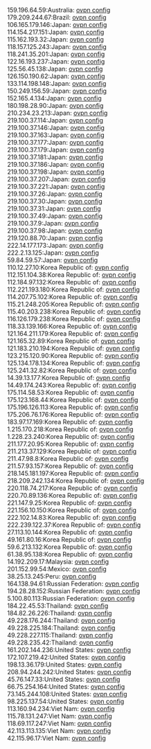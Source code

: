 159.196.64.59:Australia: [ovpn config](vpn/159_196_64_59.ovpn)  
179.209.244.67:Brazil: [ovpn config](vpn/179_209_244_67.ovpn)  
106.165.179.146:Japan: [ovpn config](vpn/106_165_179_146.ovpn)  
114.154.217.151:Japan: [ovpn config](vpn/114_154_217_151.ovpn)  
115.162.193.32:Japan: [ovpn config](vpn/115_162_193_32.ovpn)  
118.157.125.243:Japan: [ovpn config](vpn/118_157_125_243.ovpn)  
118.241.35.201:Japan: [ovpn config](vpn/118_241_35_201.ovpn)  
122.16.193.237:Japan: [ovpn config](vpn/122_16_193_237.ovpn)  
125.56.45.138:Japan: [ovpn config](vpn/125_56_45_138.ovpn)  
126.150.190.62:Japan: [ovpn config](vpn/126_150_190_62.ovpn)  
133.114.198.148:Japan: [ovpn config](vpn/133_114_198_148.ovpn)  
150.249.156.59:Japan: [ovpn config](vpn/150_249_156_59.ovpn)  
152.165.4.134:Japan: [ovpn config](vpn/152_165_4_134.ovpn)  
180.198.28.90:Japan: [ovpn config](vpn/180_198_28_90.ovpn)  
210.234.23.213:Japan: [ovpn config](vpn/210_234_23_213.ovpn)  
219.100.37.114:Japan: [ovpn config](vpn/219_100_37_114.ovpn)  
219.100.37.146:Japan: [ovpn config](vpn/219_100_37_146.ovpn)  
219.100.37.163:Japan: [ovpn config](vpn/219_100_37_163.ovpn)  
219.100.37.177:Japan: [ovpn config](vpn/219_100_37_177.ovpn)  
219.100.37.179:Japan: [ovpn config](vpn/219_100_37_179.ovpn)  
219.100.37.181:Japan: [ovpn config](vpn/219_100_37_181.ovpn)  
219.100.37.186:Japan: [ovpn config](vpn/219_100_37_186.ovpn)  
219.100.37.198:Japan: [ovpn config](vpn/219_100_37_198.ovpn)  
219.100.37.207:Japan: [ovpn config](vpn/219_100_37_207.ovpn)  
219.100.37.221:Japan: [ovpn config](vpn/219_100_37_221.ovpn)  
219.100.37.26:Japan: [ovpn config](vpn/219_100_37_26.ovpn)  
219.100.37.30:Japan: [ovpn config](vpn/219_100_37_30.ovpn)  
219.100.37.31:Japan: [ovpn config](vpn/219_100_37_31.ovpn)  
219.100.37.49:Japan: [ovpn config](vpn/219_100_37_49.ovpn)  
219.100.37.9:Japan: [ovpn config](vpn/219_100_37_9.ovpn)  
219.100.37.98:Japan: [ovpn config](vpn/219_100_37_98.ovpn)  
219.120.88.70:Japan: [ovpn config](vpn/219_120_88_70.ovpn)  
222.14.177.173:Japan: [ovpn config](vpn/222_14_177_173.ovpn)  
222.2.13.125:Japan: [ovpn config](vpn/222_2_13_125.ovpn)  
59.84.59.57:Japan: [ovpn config](vpn/59_84_59_57.ovpn)  
110.12.27.10:Korea Republic of: [ovpn config](vpn/110_12_27_10.ovpn)  
112.151.104.38:Korea Republic of: [ovpn config](vpn/112_151_104_38.ovpn)  
112.184.97.132:Korea Republic of: [ovpn config](vpn/112_184_97_132.ovpn)  
112.221.193.180:Korea Republic of: [ovpn config](vpn/112_221_193_180.ovpn)  
114.207.75.102:Korea Republic of: [ovpn config](vpn/114_207_75_102.ovpn)  
115.21.248.205:Korea Republic of: [ovpn config](vpn/115_21_248_205.ovpn)  
115.40.203.238:Korea Republic of: [ovpn config](vpn/115_40_203_238.ovpn)  
116.126.179.238:Korea Republic of: [ovpn config](vpn/116_126_179_238.ovpn)  
118.33.139.166:Korea Republic of: [ovpn config](vpn/118_33_139_166.ovpn)  
121.164.211.179:Korea Republic of: [ovpn config](vpn/121_164_211_179.ovpn)  
121.165.32.89:Korea Republic of: [ovpn config](vpn/121_165_32_89.ovpn)  
121.183.210.194:Korea Republic of: [ovpn config](vpn/121_183_210_194.ovpn)  
123.215.120.90:Korea Republic of: [ovpn config](vpn/123_215_120_90.ovpn)  
125.134.178.134:Korea Republic of: [ovpn config](vpn/125_134_178_134.ovpn)  
125.241.32.82:Korea Republic of: [ovpn config](vpn/125_241_32_82.ovpn)  
14.39.13.177:Korea Republic of: [ovpn config](vpn/14_39_13_177.ovpn)  
14.49.174.243:Korea Republic of: [ovpn config](vpn/14_49_174_243.ovpn)  
175.114.58.53:Korea Republic of: [ovpn config](vpn/175_114_58_53.ovpn)  
175.123.168.44:Korea Republic of: [ovpn config](vpn/175_123_168_44.ovpn)  
175.196.126.113:Korea Republic of: [ovpn config](vpn/175_196_126_113.ovpn)  
175.206.76.176:Korea Republic of: [ovpn config](vpn/175_206_76_176.ovpn)  
183.97.17.169:Korea Republic of: [ovpn config](vpn/183_97_17_169.ovpn)  
1.215.170.218:Korea Republic of: [ovpn config](vpn/1_215_170_218.ovpn)  
1.228.23.240:Korea Republic of: [ovpn config](vpn/1_228_23_240.ovpn)  
211.177.20.95:Korea Republic of: [ovpn config](vpn/211_177_20_95.ovpn)  
211.213.37.129:Korea Republic of: [ovpn config](vpn/211_213_37_129.ovpn)  
211.47.98.8:Korea Republic of: [ovpn config](vpn/211_47_98_8.ovpn)  
211.57.93.157:Korea Republic of: [ovpn config](vpn/211_57_93_157.ovpn)  
218.145.181.197:Korea Republic of: [ovpn config](vpn/218_145_181_197.ovpn)  
218.209.242.134:Korea Republic of: [ovpn config](vpn/218_209_242_134.ovpn)  
220.118.74.217:Korea Republic of: [ovpn config](vpn/220_118_74_217.ovpn)  
220.70.89.136:Korea Republic of: [ovpn config](vpn/220_70_89_136.ovpn)  
221.147.9.25:Korea Republic of: [ovpn config](vpn/221_147_9_25.ovpn)  
221.156.10.150:Korea Republic of: [ovpn config](vpn/221_156_10_150.ovpn)  
222.102.14.83:Korea Republic of: [ovpn config](vpn/222_102_14_83.ovpn)  
222.239.122.37:Korea Republic of: [ovpn config](vpn/222_239_122_37.ovpn)  
27.113.10.144:Korea Republic of: [ovpn config](vpn/27_113_10_144.ovpn)  
49.161.80.16:Korea Republic of: [ovpn config](vpn/49_161_80_16.ovpn)  
59.6.213.132:Korea Republic of: [ovpn config](vpn/59_6_213_132.ovpn)  
61.38.95.138:Korea Republic of: [ovpn config](vpn/61_38_95_138.ovpn)  
14.192.209.17:Malaysia: [ovpn config](vpn/14_192_209_17.ovpn)  
201.152.99.54:Mexico: [ovpn config](vpn/201_152_99_54.ovpn)  
38.25.13.245:Peru: [ovpn config](vpn/38_25_13_245.ovpn)  
164.138.94.61:Russian Federation: [ovpn config](vpn/164_138_94_61.ovpn)  
194.28.28.152:Russian Federation: [ovpn config](vpn/194_28_28_152.ovpn)  
5.100.80.113:Russian Federation: [ovpn config](vpn/5_100_80_113.ovpn)  
184.22.45.53:Thailand: [ovpn config](vpn/184_22_45_53.ovpn)  
184.82.26.226:Thailand: [ovpn config](vpn/184_82_26_226.ovpn)  
49.228.176.244:Thailand: [ovpn config](vpn/49_228_176_244.ovpn)  
49.228.225.184:Thailand: [ovpn config](vpn/49_228_225_184.ovpn)  
49.228.227.115:Thailand: [ovpn config](vpn/49_228_227_115.ovpn)  
49.228.235.42:Thailand: [ovpn config](vpn/49_228_235_42.ovpn)  
161.202.144.236:United States: [ovpn config](vpn/161_202_144_236.ovpn)  
172.107.219.42:United States: [ovpn config](vpn/172_107_219_42.ovpn)  
198.13.36.179:United States: [ovpn config](vpn/198_13_36_179.ovpn)  
208.94.244.242:United States: [ovpn config](vpn/208_94_244_242.ovpn)  
45.76.147.33:United States: [ovpn config](vpn/45_76_147_33.ovpn)  
66.75.254.164:United States: [ovpn config](vpn/66_75_254_164.ovpn)  
73.145.244.108:United States: [ovpn config](vpn/73_145_244_108.ovpn)  
98.225.137.54:United States: [ovpn config](vpn/98_225_137_54.ovpn)  
113.160.94.234:Viet Nam: [ovpn config](vpn/113_160_94_234.ovpn)  
115.78.131.247:Viet Nam: [ovpn config](vpn/115_78_131_247.ovpn)  
118.69.117.247:Viet Nam: [ovpn config](vpn/118_69_117_247.ovpn)  
42.113.113.135:Viet Nam: [ovpn config](vpn/42_113_113_135.ovpn)  
42.115.96.17:Viet Nam: [ovpn config](vpn/42_115_96_17.ovpn)  
